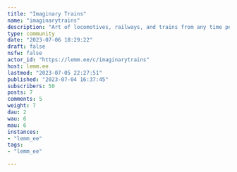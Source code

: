 ```yaml
---
title: "Imaginary Trains" 
name: "imaginarytrains"
description: "Art of locomotives, railways, and trains from any time periodGuidelines:[^1]* Include the image title in the post title if available* Include the artist in the post title if at all possible    * Suggested format _[Title] by [Artist] ([Year])_    * Year is optional, not even that strongly suggested    * If posting your own art, preface the title with `[OC]` until lemmy has tags* Include the source in the post body* Mark posts as NSFW when necessary (nudity/violence)---Imaginary Network[^2]:* [![!imaginarytrains@lemmy.world](https://zeusofthecrows.github.io/stadt/assets/images/buttons/brands/rocket.png)](/c/imaginarystarships@lemmy.world) * [!imaginarystarships@lemmy.world](/c/imaginarystarships@lemmy.world) * [!imaginarymechas@lemmy.fmhy.ml](/c/imaginarymechas@lemmy.fmhy.ml) * [!imaginarymerfolk@lemmy.world](/c/imaginarymerfolk@lemmy.world) * [!imaginarymonsters@lemmy.world](/c/imaginarymonsters@lemmy.world) * [!imaginarylandscapes@lemmy.world](/c/imaginarylandscapes@lemmy.world) ---community icon by [David L Quayle](https://preservedbritishsteamlocomotives.com/80080-2/#:~:text=80080%20at%20baron%20street%20bury%20on%20the%20east%20lancs%20railway%20%E2%80%93%20february%202013)community banner by [Yoga Satyadana](https://www.artstation.com/artwork/Qzo6aL)[^1]: not rules as i don't really plan to enforce them for now[^2]: message me if you'd like your sublemmy featured here"
type: community
date: "2023-07-06 18:29:22"
draft: false
nsfw: false
actor_id: "https://lemm.ee/c/imaginarytrains"
host: lemm.ee
lastmod: "2023-07-05 22:27:51"
published: "2023-07-04 16:37:45"
subscribers: 50
posts: 7
comments: 5
weight: 7
dau: 2
wau: 6
mau: 6
instances:
- "lemm_ee"
tags: 
- "lemm_ee"

---
```

